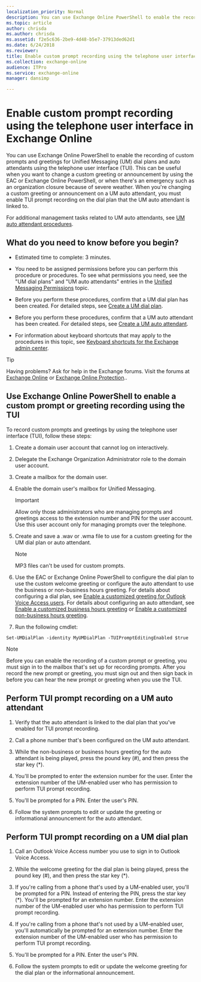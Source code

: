 ```yaml
---
localization_priority: Normal
description: You can use Exchange Online PowerShell to enable the recording of custom prompts and greetings for Unified Messaging (UM) dial plans and auto attendants using the telephone user interface (TUI). This can be useful when you want to change a custom greeting or announcement by using the EAC or Exchange Online PowerShell, or when there's an emergency such as an organization closure because of severe weather. When you're changing a custom greeting or announcement on a UM auto attendant, you must enable TUI prompt recording on the dial plan that the UM auto attendant is linked to.
ms.topic: article
author: chrisda
ms.author: chrisda
ms.assetid: f2e5c636-2be9-4d48-b5e7-37913ded62d1
ms.date: 6/24/2018
ms.reviewer: 
title: Enable custom prompt recording using the telephone user interface in Exchange Online
ms.collection: exchange-online
audience: ITPro
ms.service: exchange-online
manager: dansimp

---
```


# Enable custom prompt recording using the telephone user interface in Exchange Online

You can use Exchange Online PowerShell to enable the recording of custom prompts and greetings for Unified Messaging (UM) dial plans and auto attendants using the telephone user interface (TUI). This can be useful when you want to change a custom greeting or announcement by using the EAC or Exchange Online PowerShell, or when there's an emergency such as an organization closure because of severe weather. When you're changing a custom greeting or announcement on a UM auto attendant, you must enable TUI prompt recording on the dial plan that the UM auto attendant is linked to.

For additional management tasks related to UM auto attendants, see [UM auto attendant procedures](../../voice-mail-unified-messaging/automatically-answer-and-route-calls/um-auto-attendant-procedures.md).

## What do you need to know before you begin?

- Estimated time to complete: 3 minutes.

- You need to be assigned permissions before you can perform this procedure or procedures. To see what permissions you need, see the "UM dial plans" and "UM auto attendants" entries in the [Unified Messaging Permissions](https://technet.microsoft.com/library/d326c3bc-8f33-434a-bf02-a83cc26a5498.aspx) topic.

- Before you perform these procedures, confirm that a UM dial plan has been created. For detailed steps, see [Create a UM dial plan](../../voice-mail-unified-messaging/connect-voice-mail-system/create-um-dial-plan.md).

- Before you perform these procedures, confirm that a UM auto attendant has been created. For detailed steps, see [Create a UM auto attendant](../../voice-mail-unified-messaging/automatically-answer-and-route-calls/create-a-um-auto-attendant.md).

- For information about keyboard shortcuts that may apply to the procedures in this topic, see [Keyboard shortcuts for the Exchange admin center](../../accessibility/keyboard-shortcuts-in-admin-center.md).

> [!TIP]
> Having problems? Ask for help in the Exchange forums. Visit the forums at [Exchange Online](https://go.microsoft.com/fwlink/p/?linkId=267542) or [Exchange Online Protection](https://go.microsoft.com/fwlink/p/?linkId=285351)..

## Use Exchange Online PowerShell to enable a custom prompt or greeting recording using the TUI

To record custom prompts and greetings by using the telephone user interface (TUI), follow these steps:

1. Create a domain user account that cannot log on interactively.

2. Delegate the Exchange Organization Administrator role to the domain user account.

3. Create a mailbox for the domain user.

4. Enable the domain user's mailbox for Unified Messaging.

    > [!IMPORTANT]
    > Allow only those administrators who are managing prompts and greetings access to the extension number and PIN for the user account. Use this user account only for managing prompts over the telephone.

5. Create and save a .wav or .wma file to use for a custom greeting for the UM dial plan or auto attendant.

    > [!NOTE]
    > MP3 files can't be used for custom prompts.

6. Use the EAC or Exchange Online PowerShell to configure the dial plan to use the custom welcome greeting or configure the auto attendant to use the business or non-business hours greeting. For details about configuring a dial plan, see [Enable a customized greeting for Outlook Voice Access users](../../voice-mail-unified-messaging/set-up-client-voice-mail-features/enable-a-customized-greeting.md). For details about configuring an auto attendant, see [Enable a customized business hours greeting](../../voice-mail-unified-messaging/automatically-answer-and-route-calls/enable-a-customized-business-hours-greeting.md) or [Enable a customized non-business hours greeting](../../voice-mail-unified-messaging/automatically-answer-and-route-calls/enable-a-customized-non-business-hours-greeting.md).

7. Run the following cmdlet:

  ```
  Set-UMDialPlan -identity MyUMDialPlan -TUIPromptEditingEnabled $true
  ```

> [!NOTE]
>  Before you can enable the recording of a custom prompt or greeting, you must sign in to the mailbox that's set up for recording prompts. After you record the new prompt or greeting, you must sign out and then sign back in before you can hear the new prompt or greeting when you use the TUI.

## Perform TUI prompt recording on a UM auto attendant

1. Verify that the auto attendant is linked to the dial plan that you've enabled for TUI prompt recording.

2. Call a phone number that's been configured on the UM auto attendant.

3. While the non-business or business hours greeting for the auto attendant is being played, press the pound key (#), and then press the star key (\*).

4. You'll be prompted to enter the extension number for the user. Enter the extension number of the UM-enabled user who has permission to perform TUI prompt recording.

5. You'll be prompted for a PIN. Enter the user's PIN.

6. Follow the system prompts to edit or update the greeting or informational announcement for the auto attendant.

## Perform TUI prompt recording on a UM dial plan

1. Call an Outlook Voice Access number you use to sign in to Outlook Voice Access.

2. While the welcome greeting for the dial plan is being played, press the pound key (#), and then press the star key (\*).

3. If you're calling from a phone that's used by a UM-enabled user, you'll be prompted for a PIN. Instead of entering the PIN, press the star key (\*). You'll be prompted for an extension number. Enter the extension number of the UM-enabled user who has permission to perform TUI prompt recording.

4. If you're calling from a phone that's not used by a UM-enabled user, you'll automatically be prompted for an extension number. Enter the extension number of the UM-enabled user who has permission to perform TUI prompt recording.

5. You'll be prompted for a PIN. Enter the user's PIN.

6. Follow the system prompts to edit or update the welcome greeting for the dial plan or the informational announcement.




